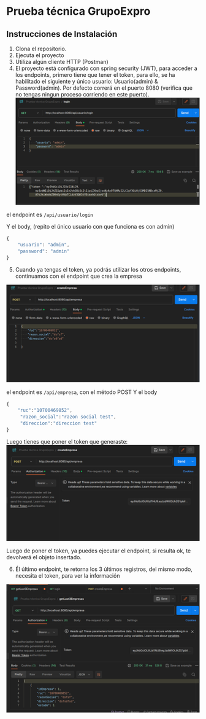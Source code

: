 # Prueba técnica GrupoExpro
## Instrucciones de Instalación

1. Clona el repositorio.
2. Ejecuta el proyecto
3. Utiliza algún cliente HTTP (Postman)
4. El proyecto está configurado con spring security (JWT), para acceder a los endpoints, primero tiene que tener el token, para ello, se ha habilitado el siguiente y único usuario: Usuario(admin) & Password(admin). Por defecto correrá en el puerto 8080 (verifica que no tengas ningun proceso corriendo en este puerto). 
![Logo del Proyecto](https://raw.githubusercontent.com/vertkle/prueba_tecnica_grupoexpro/main/src/main/resources/static/login_1.png)

el endpoint es `/api/usuario/login`

Y el body, (repito el único usuario con que funciona es con admin)
```javascript
{
    "usuario": "admin", 
    "password": "admin"
}
```
5. Cuando ya tengas el token, ya podrás utilizar los otros endpoints, continuamos con el endpoint que crea la empresa

![Logo del Proyecto](https://raw.githubusercontent.com/vertkle/prueba_tecnica_grupoexpro/main/src/main/resources/static/create_2_1.png)

el endpoint es `/api/empresa`, con el método POST
Y el body
```javascript
{
    "ruc":"10700469852",
     "razon_social":"razon social test",
     "direccion":"direccion test"
}
```

Luego tienes que poner el token que generaste:
![Logo del Proyecto](https://raw.githubusercontent.com/vertkle/prueba_tecnica_grupoexpro/main/src/main/resources/static/create_2_2.png)

Luego de poner el token, ya puedes ejecutar el endpoint, si resulta ok, te devolverá el objeto insertado.

6. Él último endpoint, te retorna los 3 últimos registros, del mismo modo, necesita el token, para ver la información

![Logo del Proyecto](https://raw.githubusercontent.com/vertkle/prueba_tecnica_grupoexpro/main/src/main/resources/static/get_3.png)



